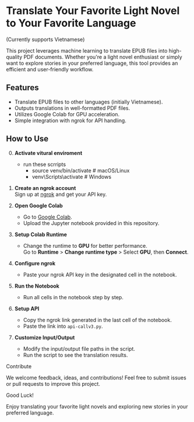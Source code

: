 # Translate Your Favorite Light Novel to Your Favorite Language  
(Currently supports Vietnamese)

This project leverages machine learning to translate EPUB files into high-quality PDF documents. Whether you're a light novel enthusiast or simply want to explore stories in your preferred language, this tool provides an efficient and user-friendly workflow.

## Features  
- Translate EPUB files to other languages (initially Vietnamese).  
- Outputs translations in well-formatted PDF files.  
- Utilizes Google Colab for GPU acceleration.  
- Simple integration with ngrok for API handling.

## How to Use

0. **Activate vitural enviroment**
   - run these scrripts
      - source venv/bin/activate    # macOS/Linux
      - venv\Scripts\activate       # Windows

2. **Create an ngrok account**  
   Sign up at [ngrok](https://ngrok.com/) and get your API key.

3. **Open Google Colab**  
   - Go to [Google Colab](https://colab.research.google.com/).
   - Upload the Jupyter notebook provided in this repository.

4. **Setup Colab Runtime**  
   - Change the runtime to **GPU** for better performance.  
     Go to **Runtime** > **Change runtime type** > Select **GPU**, then **Connect**.

5. **Configure ngrok**  
   - Paste your ngrok API key in the designated cell in the notebook.

6. **Run the Notebook**  
   - Run all cells in the notebook step by step.

7. **Setup API**  
   - Copy the ngrok link generated in the last cell of the notebook.
   - Paste the link into `api-callv3.py`.

8. **Customize Input/Output**  
   - Modify the input/output file paths in the script.
   - Run the script to see the translation results.


Contribute

We welcome feedback, ideas, and contributions! Feel free to submit issues or pull requests to improve this project.

Good Luck!

Enjoy translating your favorite light novels and exploring new stories in your preferred language.

